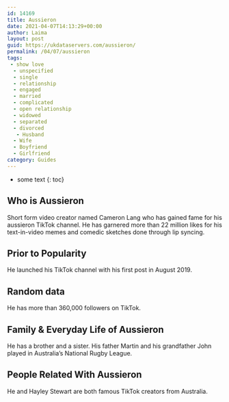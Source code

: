 ```yaml
---
id: 14169
title: Aussieron
date: 2021-04-07T14:13:29+00:00
author: Laima
layout: post
guid: https://ukdataservers.com/aussieron/
permalink: /04/07/aussieron
tags:
 - show love
  - unspecified
  - single
  - relationship
  - engaged
  - married
  - complicated
  - open relationship
  - widowed
  - separated
  - divorced
   - Husband
  - Wife
  - Boyfriend
  - Girlfriend
category: Guides
---
```


* some text
{: toc}


## Who is Aussieron
                  
                  
                  
Short form video creator named Cameron Lang who has gained fame for his aussieron TikTok channel. He has garnered more than 22 million likes for his text-in-video memes and comedic sketches done through lip syncing.
                  
              
            
              
            
                
                
                
## Prior to Popularity
                  
                  
                  
He launched his TikTok channel with his first post in August 2019.
                  
              
            
              
            
                
                
                
## Random data
                  
                  
                  
He has more than 360,000 followers on TikTok.  
                  
              
            
              
            
                
                
                
## Family & Everyday Life of Aussieron
                  
                  
                  
He has a brother and a sister. His father Martin and his grandfather John played in Australia&#8217;s National Rugby League. 
                  
              
            
              
            
                
                
                
## People Related With Aussieron
                  
                  
                  
He and Hayley Stewart are both famous TikTok creators from Australia.
                  
              
            
              
            
                
              
            
              
              
            
            
              
            
          
          
          